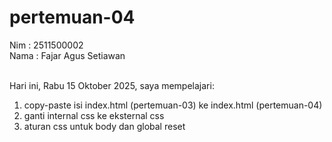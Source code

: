 # pertemuan-04

Nim : 2511500002 <br>
Nama : Fajar Agus Setiawan <br> <br>

Hari ini, Rabu 15 Oktober 2025, saya mempelajari:
<ol>
    <li>copy-paste isi index.html (pertemuan-03) ke index.html (pertemuan-04)</li>
    <li>ganti internal css ke eksternal css</li>
    <li>aturan css untuk body dan global reset</li>
</ol>